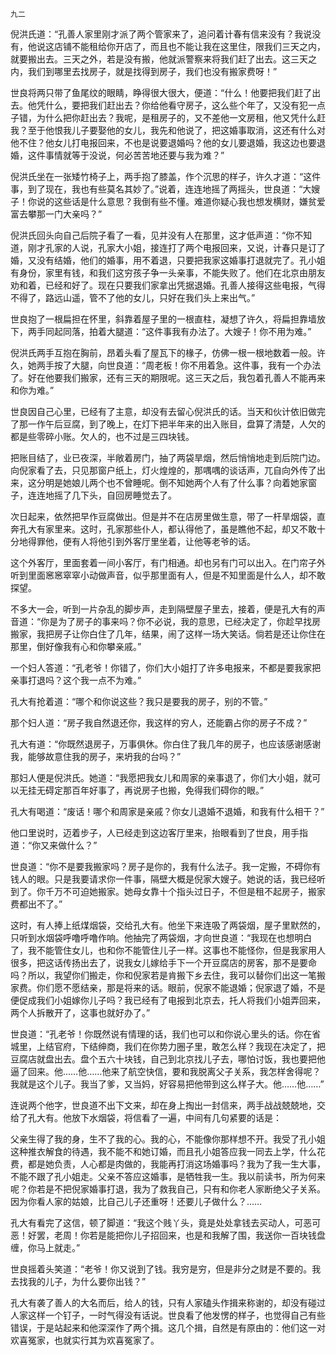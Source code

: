     九二 

   倪洪氏道：“孔善人家里刚才派了两个管家来了，追问着计春有信来没有？我说没有，他说这店铺不能租给你开店了，而且也不能让我在这里住，限我们三天之内，就要搬出去。三天之外，若是没有搬，他就派警察来将我们赶了出去。这三天之内，我们到哪里去找房子，就是找得到房子，我们也没有搬家费呀！”

   世良将两只带了鱼尾纹的眼睛，睁得很大很大，便道：“什么！他要把我们赶了出去。他凭什么，要把我们赶出去？你给他看守房子，这么些个年了，又没有犯一点子错，为什么把你赶出去？我呢，是租房子的，又不差他一文房租，他又凭什么赶我？至于他恨我儿子要娶他的女儿，我先和他说了，把这婚事取消，这还有什么对他不住？他女儿打电报回来，不也是说要退婚吗？他的女儿要退婚，我这边也要退婚，这件事情就等于没说，何必苦苦地还要与我为难？”

   倪洪氏坐在一张矮竹椅子上，两手抱了膝盖，作个沉思的样子，许久才道：“这件事，到了现在，我也有些莫名其妙了。”说着，连连地摇了两摇头，世良道：“大嫂子！你说的这些话是什么意思？我倒有些不懂。难道你疑心我也想发横财，嫌贫爱富去攀那一门大亲吗？”

   倪洪氏回头向自己后院子看了一看，见并没有人在那里，这才低声道：“你不知道，刚才孔家的人说，孔家大小姐，接连打了两个电报回来，又说，计春只是订了婚，又没有结婚，他们的婚事，用不着退，只要把我家这婚事打退就完了。孔小姐有身份，家里有钱，和我们这穷孩子争一头亲事，不能失败了。他们在北京由朋友劝和着，已经和好了。现在只要我们家拿出凭据退婚。孔善人接得这些电报，气得不得了，路远山遥，管不了他的女儿，只好在我们头上来出气。”

   世良抱了一根扁担在怀里，斜靠着屋子里的一根直柱，凝想了许久，将扁担靠墙放下，两手同起同落，拍着大腿道：“这件事我有办法了。大嫂子！你不用为难。”

   倪洪氏两手互抱在胸前，昂着头看了屋瓦下的椽子，仿佛一根一根地数着一般。许久，她两手按了大腿，向世良道：“周老板！你不用着急。这件事，我有一个办法了。好在他要我们搬家，还有三天的期限呢。这三天之后，我包着孔善人不能再来和你为难。”

   世良因自己心里，已经有了主意，却没有去留心倪洪氏的话。当天和伙计依旧做完了那一作午后豆腐，到了晚上，在灯下把半年来的出入账目，盘算了清楚，人欠的都是些零碎小账。欠人的，也不过是三四块钱。

   把账目结了，业已夜深，半敞着房门，抽了两袋旱烟，然后悄悄地走到后院门边。向倪家看了去，只见那窗户纸上，灯火煌煌的，那喁喁的谈话声，兀自向外传了出来，这分明是她娘儿两个也不曾睡呢。倒不知她两个人有了什么事？向着她家窗子，连连地摇了几下头，自回房睡觉去了。

   次日起来，依然把早作豆腐做出。但是并不在店房里做生意，带了一杆旱烟袋，直奔孔大有家里来。这时，孔家那些仆人，都认得他了，虽是瞧他不起，却又不敢十分地得罪他，便有人将他引到外客厅里坐着，让他等老爷的话。

   这个外客厅，里面套着一间小客厅，有门相通。却也另有门可以出入。在门帘子外听到里面窸窸窣窣小动做声音，似乎那里面有人，但是不知里面是什么人，却不敢探望。

   不多大一会，听到一片杂乱的脚步声，走到隔壁屋子里去，接着，便是孔大有的声音道：“你是为了房子的事来吗？你不必说，我的意思，已经决定了，你趁早找房搬家，我把房子让你白住了几年，结果，闹了这样一场大笑话。倘若是还让你住在那里，倒好像我有心和你攀亲戚。”

   一个妇人答道：“孔老爷！你错了，你们大小姐打了许多电报来，不都是要我家把亲事打退吗？这个我一点不为难。”

   孔大有抢着道：“哪个和你说这些？我只是要我的房子，别的不管。”

   那个妇人道：“房子我自然退还你，我这样的穷人，还能霸占你的房子不成？”

   孔大有道：“你既然退房子，万事俱休。你白住了我几年的房子，也应该感谢感谢我，能够故意住我的房子，来坍我的台吗？”

   那妇人便是倪洪氏。她道：“我愿把我女儿和周家的亲事退了，你们大小姐，就可以无挂无碍定那百年好事了，再说房子也搬，免得我们碍你的眼。”

   孔大有喝道：“废话！哪个和周家是亲戚？你女儿退婚不退婚，和我有什么相干？”

   他口里说时，迈着步子，人已经走到这边客厅里来，抬眼看到了世良，用手指道：“你又来做什么？”

   世良道：“你不是要我搬家吗？房子是你的，我有什么法子。我一定搬，不碍你有钱人的眼。只是我要请求你一件事，隔壁大概是倪家大嫂子。她说的话，我已经听到了。你千万不可迫她搬家。她母女靠十个指头过日子，不但是租不起房子，搬家费都出不了。”

   这时，有人捧上纸煤烟袋，交给孔大有。他坐下来连吸了两袋烟，屋子里默然的，只听到水烟袋呼噜呼噜作响。他抽完了两袋烟，才向世良道：“我现在也想明白了，我不能管住女儿，也和你不能管住儿子一样。这事也不能怪你，但是我家用人很多，把这话传扬出去了，说我女儿嫁给手下一个开豆腐店的房客，那不是要命吗？所以，我望你们搬走，你和倪家若是肯搬下乡去住，我可以替你们出这一笔搬家费。你们愿不愿结亲，那是将来的话。眼前，倪家不能退婚；倪家退了婚，不是便促成我们小姐嫁你儿子吗？我已经有了电报到北京去，托人将我们小姐弄回来，两个人拆散开了，这事也就好办了。”

   世良道：“孔老爷！你既然说有情理的话，我们也可以和你说心里头的话。你在省城里，上结官府，下结绅商，我们在你势力圈子里，敢怎么样？我现在决定了，把豆腐店就盘出去。盘个五六十块钱，自己到北京找儿子去，哪怕讨饭，我也要把他逼了回来。他……他……他来了航空快信，要和我脱离父子关系，我怎样舍得呢？我就是这个儿子。我当了爹，又当妈，好容易把他带到这么样子大。他……他……”

   连说两个他字，世良道不出下文来，却在身上掏出一封信来，两手战战兢兢地，交给了孔大有。他放下水烟袋，将信看了一遍，中间有几句紧要的话是：

   父亲生得了我的身，生不了我的心。我的心，不能像你那样想不开。我受了孔小姐这种推衣解食的待遇，我不能不和她订婚，而且孔小姐答应我一同去上学，什么花费，都是她负责，人心都是肉做的，我能再打消这场婚事吗？我为了我一生大事，不能不跟了孔小姐走。父亲不答应这婚事，是牺牲我一生。我以前读书，所为何来呢？你若是不把倪家婚事打退，我为了救我自己，只有和你老人家断绝父子关系。因为你看人家的姑娘，比自己儿子还重呀！还要儿子做什么？……

   孔大有看完了这信，顿了脚道：“我这个贱丫头，竟是处处拿钱去买动人，可恶可恶！好罢，老周！你若是能把你儿子招回来，也是和我解了围，我送你一百块钱盘缠，你马上就走。”

   世良摇着头笑道：“老爷！你又说到了钱。我穷是穷，但是非分之财是不要的。我去找我的儿子，为什么要你出钱？”

   孔大有袭了善人的大名而后，给人的钱，只有人家磕头作揖来称谢的，却没有碰过人家这样一个钉子，一时气得没有话说。世良看了他发愣的样子，也觉得自己有些错误，于是站起来和他深深作了两个揖。这几个揖，自然是有原由的：他们这一对欢喜冤家，也就实行其为欢喜冤家了。

